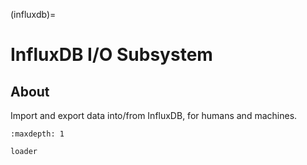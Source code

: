 (influxdb)=
# InfluxDB I/O Subsystem

## About
Import and export data into/from InfluxDB, for humans and machines.


```{toctree}
:maxdepth: 1

loader
```
